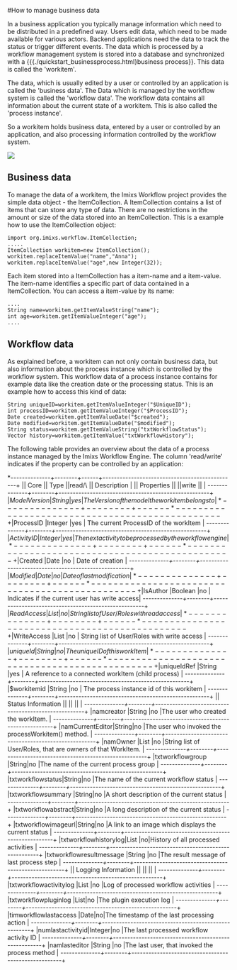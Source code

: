 
#How to manage business data

In a business application you typically manage information which need to be distributed in a  predefined way. Users edit data, which need to be made available for various actors. Backend
 applications need the data to track the status or trigger different events. The data which is  processed by a workflow management system is stored into a database and synchronized with a {{{./quickstart_businessprocess.html}business process}}. 
 This data is called the 'workitem'. 
 
The data, which is usually edited by a user or controlled by an application is called
the 'business data'. The Data which is managed by the workflow system is called the 
'workflow data'. The workflow data contains all information about the current state of a workitem.
This is also called the 'process instance'.
 
So a workitem holds business data, entered by a user or controlled by an application, and also 
processing information controlled by the workflow system.
 
<img src="../images/imixs-workitem.png"/>
 
## Business data
 
To manage the data of a workitem, the Imixs Workflow project provides the simple data object - the ItemCollection. 
 A ItemCollection contains a list of items that can store any type of data. There are no restrictions 
 in the amount or size of the data stored into an ItemCollection. 
 This is a example how to use the ItemCollection object:
 
    import org.imixs.workflow.ItemCollection;
    .....
    ItemCollection workitem=new ItemCollection();
    workitem.replaceItemValue("name","Anna");
    workitem.replaceItemValue("age",new Integer(32));
 
Each item stored into a ItemCollection has a item-name and a item-value. 
The item-name identifies a specific part of data contained in a ItemCollection.
You can access a item-value by its name:
  
    ....
    String name=workitem.getItemValueString("name");
    int age=workitem.getItemValueInteger("age");
    ....
  
 
## Workflow data

 As explained before, a workitem can not only contain business data, but also information about the process instance which is controlled by the workflow system.
 This workflow data of a process instance contains for example data like the creation date or  the processing status. This is an example how to access this kind of data:
 
   
    String uniqueID=workitem.getItemValueInteger("$UniqueID");
    int processID=workitem.getItemValueInteger("$ProcessID");
    Date created=workitem.getItemValueDate("$created");
    Date modified=workitem.getItemValueDate("$modified");
    String status=workitem.getItemValueString("txtWorkflowStatus");
    Vector history=workitem.getItemValue("txtWorkflowHistory");
  
The following table provides an overview about the data of a process instance managed by the 
 Imixs Workflow Engine.  The column 'read/write' indicates if the property can be controlled by an application:
 
 
*--------------+--------+------+-----------------------------------------------+ 
|| Core        || Type   ||read/\ || Description                               |
|| Properties  ||        ||write  ||                                           |
*--------------+--------+------*-----------------------------------------------+
|$ModelVersion |String  |yes   | The Version of the model the workitem belongs to  |
*--------------+--------+------*-----------------------------------------------+
|$ProcessID    |Integer |yes   | The current ProcessID of the workItem         |
*--------------+--------+------*-----------------------------------------------+
|$ActivityID   |Integer |yes   | The next activity to be processed by the workflow engine    |
*--------------+--------+------*-----------------------------------------------+
|$Created      |Date    |no    | Date of creation                              |
*--------------+--------+------*-----------------------------------------------+
|$Modified     |Date    |no    | Date of last modification                     |
*--------------+--------+------*-----------------------------------------------+
|$IsAuthor     |Boolean |no    | Indicates if the current user has write access|
*--------------+--------+------*-----------------------------------------------+
|$ReadAccess   |List    |no    | String list of User/Roles with read access    |
*--------------+--------+------*-----------------------------------------------+
|$WriteAccess  |List    |no    | String list of User/Roles with write access   |
*--------------+--------+------*-----------------------------------------------+
|$uniqueId     |String  |no    | The unique ID of this workItem                |
*--------------+--------+------*-----------------------------------------------+
|$uniqueIdRef  |String  |yes   | A reference to a connected workItem (child process) |
*--------------+--------+------*-----------------------------------------------+
|$workitemid   |String  |no    | The process instance id of this workitem      |
*--------------+--------+------*-----------------------------------------------+
|| Status Information   ||     ||    ||                                        |
*--------------+--------+------*-----------------------------------------------+
|namcreator    |String  |no    |The user who created the workItem.             |
*--------------+--------+------*-----------------------------------------------+
|namCurrentEditor|String|no    |The user who invoked the processWorkitem() method.       |
*--------------+--------+------*-----------------------------------------------+
|namOwner      |List    |no    |String list of User/Roles, that are owners of that WorkItem. |
*--------------+--------+------*-----------------------------------------------+
|txtworkflowgroup |String|no   |The name of the current process group          |
*--------------+--------+------*-----------------------------------------------+
|txtworkflowstatus|String|no   |The name of the current workflow status            |
*--------------+--------+------*-----------------------------------------------+
|txtworkflowsummary |String|no |A short description of the current status      |
*--------------+--------+------*-----------------------------------------------+
|txtworkflowabstract|String|no |A long description of the current status       |
*--------------+--------+------*-----------------------------------------------+
|txtworkflowimageurl|String|no |A link to an image which displays the current status |
*--------------+--------+------*-----------------------------------------------+
|txtworkflowhistorylog|List |no|History of all processed activities            |
*--------------+--------+------*-----------------------------------------------+
|txtworkflowresultmessage |String  |no    |The result message of last process step |
*--------------+--------+------*-----------------------------------------------+
|| Logging Information  ||     ||    ||                                        |
*--------------+--------+------*-----------------------------------------------+
|txtworkflowactivitylog |List  |no    |Log of processed workflow activities    |
*--------------+--------+------*-----------------------------------------------+
|txtworkflowpluginlog |List|no |The plugin execution log                       |
*--------------+--------+------*-----------------------------------------------+
|timworkflowlastaccess |Date|no|The timestamp of the last processing action    |
*--------------+--------+------*-----------------------------------------------+
|numlastactivityid|Integer|no  |The last processed workflow activity ID        |
*--------------+--------+------*-----------------------------------------------+
|namlasteditor |String  |no    |The last user, that invoked the process method |
*--------------+--------+------*-----------------------------------------------+
 
